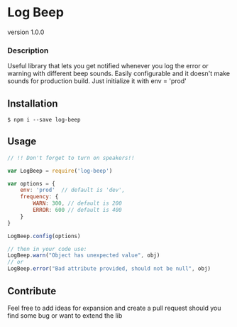 # Log Beep

version 1.0.0

### Description
Useful library that lets you get notified whenever you log the error or warning with different beep sounds. 
Easily configurable and it doesn't make sounds for production build. Just initialize it with env = 'prod'

## Installation


```shell
$ npm i --save log-beep
```


## Usage
```js
// !! Don't forget to turn on speakers!!

var LogBeep = require('log-beep')

var options = {
    env: 'prod'  // default is 'dev',
    frequency: {
        WARN: 300, // default is 200
        ERROR: 600 // default is 400
    }
}

LogBeep.config(options)

// then in your code use:
LogBeep.warn("Object has unexpected value", obj)
// or
LogBeep.error("Bad attribute provided, should not be null", obj)

```

## Contribute
Feel free to add ideas for expansion and create a pull request should you find some bug or want to extend the lib
